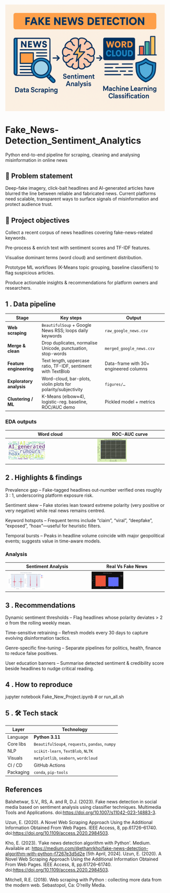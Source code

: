 ![Fake-News Detection pipeline](images/fakenewsbanner.png)
# Fake_News-Detection_Sentiment_Analytics
Python end-to-end pipeline for scraping, cleaning and analysing misinformation in online news

## 🚩 Problem statement
Deep-fake imagery, click-bait headlines and AI-generated articles have blurred the line between reliable and fabricated news. Current platforms need scalable, transparent ways to surface signals of misinformation and protect audience trust.

## 🎯 Project objectives
Collect a recent corpus of news headlines covering fake-news-related keywords.

Pre-process & enrich text with sentiment scores and TF-IDF features.

Visualise dominant terms (word cloud) and sentiment distribution.

Prototype ML workflows (K-Means topic grouping, baseline classifiers) to flag suspicious articles.

Produce actionable insights & recommendations for platform owners and researchers.

## 1 . Data pipeline
| Stage                    | Key steps                                                     | Output                                 |
| ------------------------ | ------------------------------------------------------------- | -------------------------------------- |
| **Web scraping**         | `BeautifulSoup` + Google News RSS; loops daily keywords       | `raw_google_news.csv`                  |
| **Merge & clean**        | Drop duplicates, normalise Unicode, punctuation, stop-words   | `merged_google_news.csv`               |
| **Feature engineering**  | Text length, uppercase ratio, TF-IDF, sentiment with TextBlob | Data-frame with 30+ engineered columns |
| **Exploratory analysis** | Word-cloud, bar-plots, violin plots for polarity/subjectivity | `figures/…`                            |
| **Clustering / ML**      | K-Means (elbow≈4), logistic-reg. baseline, ROC/AUC demo       | Pickled model + metrics                |

### EDA outputs
| Word cloud | ROC-AUC curve |
|------------|---------------|
| <img src="images/WordCloud.png" width="45%"> | <img src="images/RocCurve.png" width="45%"> |


## 2 . Highlights & findings
Prevalence gap – Fake-tagged headlines out-number verified ones roughly 3 : 1, underscoring platform exposure risk.

Sentiment skew – Fake stories lean toward extreme polarity (very positive or very negative) while real news remains centred.

Keyword hotspots – Frequent terms include “claim”, “viral”, “deepfake”, “exposed”, “hoax”—useful for heuristic filters.

Temporal bursts – Peaks in headline volume coincide with major geopolitical events; suggests value in time-aware models.

### Analysis
| Sentiment Analysis | Real Vs Fake News |
|------------|---------------|
| <img src="images/SentimentAnalysis.png" width="45%"> | <img src="images/Graph_RealVsFakeNew.png" width="45%"> |


## 3 . Recommendations
Dynamic sentiment thresholds – Flag headlines whose polarity deviates > 2 σ from the rolling weekly mean.

Time-sensitive retraining – Refresh models every 30 days to capture evolving disinformation tactics.

Genre-specific fine-tuning – Separate pipelines for politics, health, finance to reduce false positives.

User education banners – Summarise detected sentiment & credibility score beside headlines to nudge critical reading.

## 4 . How to reproduce
jupyter notebook Fake_New_Project.ipynb  # or run_all.sh

## 5 . 🛠  Tech stack
| Layer | Technology |
|-------|------------|
| Language | **Python 3.11** |
| Core libs | `BeautifulSoup4`, `requests`, `pandas`, `numpy` |
| NLP | `scikit-learn`, `TextBlob`, `NLTK` |
| Visuals | `matplotlib`, `seaborn`, `wordcloud` |
| CI / CD | GitHub Actions |
| Packaging | `conda`, `pip-tools` |


## References
Balshetwar, S.V., RS, A. and R, D.J. (2023). Fake news detection in social media based on sentiment analysis using classifier techniques. Multimedia Tools and Applications. doi:https://doi.org/10.1007/s11042-023-14883-3.

Uzun, E. (2020). A Novel Web Scraping Approach Using the Additional Information Obtained From Web Pages. IEEE Access, 8, pp.61726–61740. doi:https://doi.org/10.1109/access.2020.2984503.

Kho, E. (2023). 'Fake news detection algorithm with Python'. Medium. Available at: https://medium.com/@ethanrkho/fake-news-detection-algorithm-with-python-f7267e3d5d2e [5th April, 2024]. Uzun, E. (2020). A Novel Web Scraping Approach Using the Additional Information Obtained From Web Pages. IEEE Access, 8, pp.61726–61740. doi:https://doi.org/10.1109/access.2020.2984503.

Mitchell, R.E. (2018). Web scraping with Python : collecting more data from the modern web. Sebastopol, Ca: O’reilly Media.
